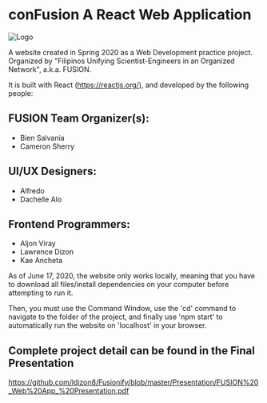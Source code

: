 # conFusion A React Web Application 
![Logo](/Frontend/web/src/assets/fusion_logo.png)

A website created in Spring 2020 as a Web Development practice project. 
Organized by "Filipinos Unifying Scientist-Engineers in an Organized Network", a.k.a. FUSION.

It is built with React (https://reactjs.org/), and developed by the following people:

## FUSION Team Organizer(s):
- Bien Salvania
- Cameron Sherry

## UI/UX Designers:
- Alfredo
- Dachelle Alo

## Frontend Programmers:
- Aljon Viray
- Lawrence Dizon
- Kae Ancheta

As of June 17, 2020, the website only works locally, meaning that you have to download all files/install dependencies
on your computer before attempting to run it.

Then, you must use the Command Window, use the 'cd' command to navigate to the folder of the project, and finally use 'npm start'
to automatically run the website on 'localhost' in your browser.

## Complete project detail can be found in the Final Presentation
https://github.com/ldizon8/Fusionify/blob/master/Presentation/FUSION%20_Web%20App_%20Presentation.pdf
